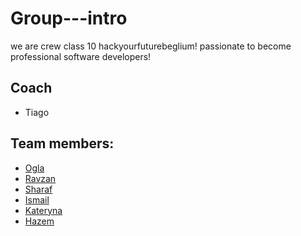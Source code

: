# Group---intro
we are crew class 10  hackyourfuturebeglium! 
passionate to become professional software developers!

## Coach
* Tiago


## Team members:

- [Ogla](Ogla.md)
- [Ravzan](Ravzan.md)
- [Sharaf](Sharad.md)
- [Ismail](Ismail.md)
- [Kateryna](kateryna.md)
- [Hazem](hazem.md)



